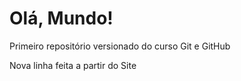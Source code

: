 # Olá, Mundo!

Primeiro repositório versionado do curso Git e GitHub

Nova linha feita a partir do Site
